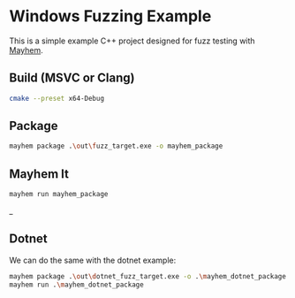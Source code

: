# Windows Fuzzing Example

This is a simple example C++ project designed for fuzz testing with [Mayhem](https://forallsecure.com).

## Build (MSVC or Clang)

```bash
cmake --preset x64-Debug
```


## Package
```bash
mayhem package .\out\fuzz_target.exe -o mayhem_package
```

## Mayhem It
```bash
mayhem run mayhem_package
```
_

## Dotnet
We can do the same with the dotnet example:
```bash
mayhem package .\out\dotnet_fuzz_target.exe -o .\mayhem_dotnet_package
mayhem run .\mayhem_dotnet_package
```